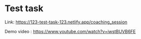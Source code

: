 # Test task

Link: https://123-test-task-123.netlify.app/coaching_session

Demo video : https://www.youtube.com/watch?v=iwstBUVB6FE
